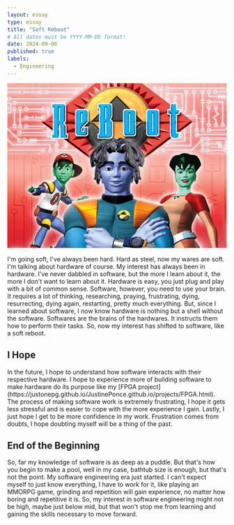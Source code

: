 ```yaml
---
layout: essay
type: essay
title: "Soft Reboot"
# All dates must be YYYY-MM-DD format!
date: 2024-09-06
published: true
labels:
  - Engineering
---
```


<img class="rounded float-start pe-4" src="../img/Reboot.jpg">

I'm going soft, I've always been hard. Hard as steel, now my wares are soft. I'm talking about hardware of course. My interest has always been in hardware. I've never dabbled in software, but the more I learn about it, the more I don't want to learn about it. Hardware is easy, you just plug and play with a bit of common sense. Software, however, you need to use your brain. It requires a lot of thinking, researching, praying, frustrating, dying, resurrecting, dying again, restarting, pretty much everything. But, since I learned about software, I now know hardware is nothing but a shell without the software. Softwares are the brains of the hardwares. It instructs them how to perform their tasks. So, now my interest has shifted to software, like a soft reboot.

<h2> I Hope </h2>
In the future, I hope to understand how software interacts with their respective hardware. I hope to experience more of building software to make hardware do its purpose like my [FPGA project](https://justonepg.github.io/JustinePonce.github.io/projects/FPGA.html). The process of making software work is extremely frustrating, I hope it gets less stressful and is easier to cope with the more experience I gain. Lastly, I just hope I get to be more confidence in my work. Frustration comes from doubts, I hope doubting myself will be a thing of the past.

<h2> End of the Beginning </h2>
So, far my knowledge of software is as deep as a puddle. But that's how you begin to make a pool, well in my case, bathtub size is enough, but that's not the point. My software engineering era just started. I can't expect myself to just know everything, I have to work for it, like playing an MMORPG game, grinding and repetition will gain experience, no matter how boring and repetitive it is. So, my interest in software engineering might not be high, maybe just below mid, but that won't stop me from learning and gaining the skills necessary to move forward. 




